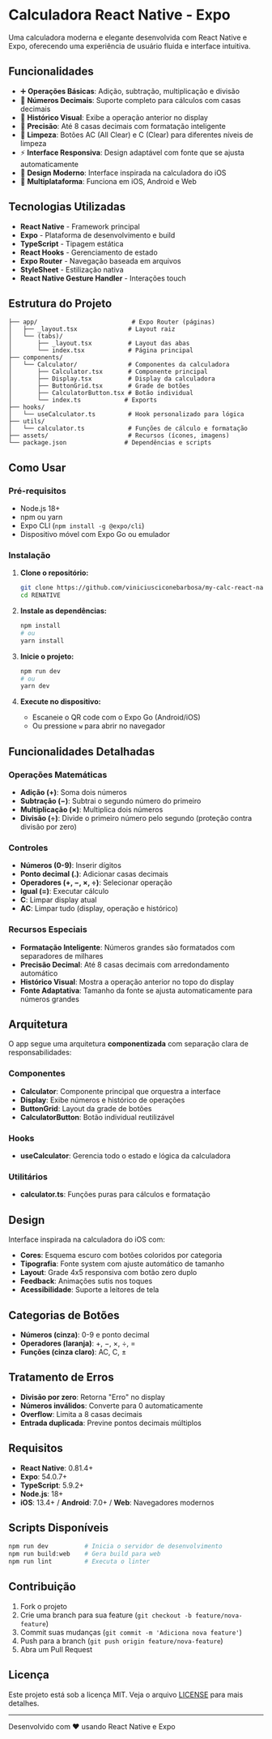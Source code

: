# Calculadora React Native - Expo

Uma calculadora moderna e elegante desenvolvida com React Native e Expo, oferecendo uma experiência de usuário fluida e interface intuitiva.

## Funcionalidades

- ➕ **Operações Básicas**: Adição, subtração, multiplicação e divisão
- 🔢 **Números Decimais**: Suporte completo para cálculos com casas decimais
- 🧮 **Histórico Visual**: Exibe a operação anterior no display
- 🎯 **Precisão**: Até 8 casas decimais com formatação inteligente
- 🔄 **Limpeza**: Botões AC (All Clear) e C (Clear) para diferentes níveis de limpeza
- ⚡ **Interface Responsiva**: Design adaptável com fonte que se ajusta automaticamente
- 🎨 **Design Moderno**: Interface inspirada na calculadora do iOS
- 📱 **Multiplataforma**: Funciona em iOS, Android e Web

## Tecnologias Utilizadas

- **React Native** - Framework principal
- **Expo** - Plataforma de desenvolvimento e build
- **TypeScript** - Tipagem estática
- **React Hooks** - Gerenciamento de estado
- **Expo Router** - Navegação baseada em arquivos
- **StyleSheet** - Estilização nativa
- **React Native Gesture Handler** - Interações touch

## Estrutura do Projeto

```
├── app/                          # Expo Router (páginas)
│   ├── _layout.tsx              # Layout raiz
│   └── (tabs)/
│       ├── _layout.tsx          # Layout das abas
│       └── index.tsx            # Página principal
├── components/
│   └── Calculator/              # Componentes da calculadora
│       ├── Calculator.tsx       # Componente principal
│       ├── Display.tsx          # Display da calculadora
│       ├── ButtonGrid.tsx       # Grade de botões
│       ├── CalculatorButton.tsx # Botão individual
│       └── index.ts            # Exports
├── hooks/
│   └── useCalculator.ts         # Hook personalizado para lógica
├── utils/
│   └── calculator.ts            # Funções de cálculo e formatação
├── assets/                      # Recursos (ícones, imagens)
└── package.json                # Dependências e scripts
```

## Como Usar

### Pré-requisitos

- Node.js 18+ 
- npm ou yarn
- Expo CLI (`npm install -g @expo/cli`)
- Dispositivo móvel com Expo Go ou emulador

### Instalação

1. **Clone o repositório:**
   ```bash
   git clone https://github.com/viniciusciconebarbosa/my-calc-react-native-app.git
   cd RENATIVE
   ```

2. **Instale as dependências:**
   ```bash
   npm install
   # ou
   yarn install
   ```

3. **Inicie o projeto:**
   ```bash
   npm run dev
   # ou
   yarn dev
   ```

4. **Execute no dispositivo:**
   - Escaneie o QR code com o Expo Go (Android/iOS)
   - Ou pressione `w` para abrir no navegador

## Funcionalidades Detalhadas

### Operações Matemáticas
- **Adição (+)**: Soma dois números
- **Subtração (−)**: Subtrai o segundo número do primeiro
- **Multiplicação (×)**: Multiplica dois números
- **Divisão (÷)**: Divide o primeiro número pelo segundo (proteção contra divisão por zero)

### Controles
- **Números (0-9)**: Inserir dígitos
- **Ponto decimal (.)**: Adicionar casas decimais
- **Operadores (+, −, ×, ÷)**: Selecionar operação
- **Igual (=)**: Executar cálculo
- **C**: Limpar display atual
- **AC**: Limpar tudo (display, operação e histórico)

### Recursos Especiais
- **Formatação Inteligente**: Números grandes são formatados com separadores de milhares
- **Precisão Decimal**: Até 8 casas decimais com arredondamento automático
- **Histórico Visual**: Mostra a operação anterior no topo do display
- **Fonte Adaptativa**: Tamanho da fonte se ajusta automaticamente para números grandes

## Arquitetura

O app segue uma arquitetura **componentizada** com separação clara de responsabilidades:

### Componentes
- **Calculator**: Componente principal que orquestra a interface
- **Display**: Exibe números e histórico de operações
- **ButtonGrid**: Layout da grade de botões
- **CalculatorButton**: Botão individual reutilizável

### Hooks
- **useCalculator**: Gerencia todo o estado e lógica da calculadora

### Utilitários
- **calculator.ts**: Funções puras para cálculos e formatação

## Design

Interface inspirada na calculadora do iOS com:
- **Cores**: Esquema escuro com botões coloridos por categoria
- **Tipografia**: Fonte system com ajuste automático de tamanho
- **Layout**: Grade 4x5 responsiva com botão zero duplo
- **Feedback**: Animações sutis nos toques
- **Acessibilidade**: Suporte a leitores de tela

## Categorias de Botões

- **Números (cinza)**: 0-9 e ponto decimal
- **Operadores (laranja)**: +, −, ×, ÷, =
- **Funções (cinza claro)**: AC, C, ±

## Tratamento de Erros

- **Divisão por zero**: Retorna "Erro" no display
- **Números inválidos**: Converte para 0 automaticamente
- **Overflow**: Limita a 8 casas decimais
- **Entrada duplicada**: Previne pontos decimais múltiplos

## Requisitos

- **React Native**: 0.81.4+
- **Expo**: 54.0.7+
- **TypeScript**: 5.9.2+
- **Node.js**: 18+
- **iOS**: 13.4+ / **Android**: 7.0+ / **Web**: Navegadores modernos

## Scripts Disponíveis

```bash
npm run dev          # Inicia o servidor de desenvolvimento
npm run build:web    # Gera build para web
npm run lint         # Executa o linter
```

## Contribuição

1. Fork o projeto
2. Crie uma branch para sua feature (`git checkout -b feature/nova-feature`)
3. Commit suas mudanças (`git commit -m 'Adiciona nova feature'`)
4. Push para a branch (`git push origin feature/nova-feature`)
5. Abra um Pull Request

## Licença

Este projeto está sob a licença MIT. Veja o arquivo [LICENSE](LICENSE) para mais detalhes.

---

Desenvolvido com ❤️ usando React Native e Expo
